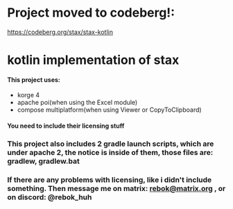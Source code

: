 # Project moved to codeberg!:
https://codeberg.org/stax/stax-kotlin

# kotlin implementation of stax
#### This project uses:
* korge 4
* apache poi(when using the Excel module)
* compose multiplatform(when using Viewer or CopyToClipboard)
#### You need to include their licensing stuff

### This project also includes 2 gradle launch scripts, which are under apache 2, the notice is inside of them, those files are: gradlew, gradlew.bat

### If there are any problems with licensing, like i didn't include something. Then message me on matrix: rebok@matrix.org , or on discord: @rebok_huh
